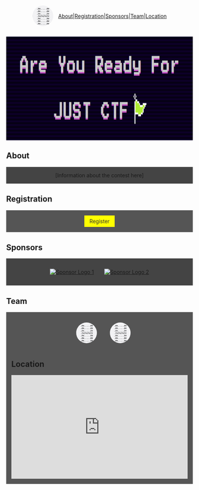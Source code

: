 <link rel="stylesheet" href="https://cdnjs.cloudflare.com/ajax/libs/font-awesome/5.15.1/css/all.min.css" integrity="sha512-+4zCK9k+qNFUR5X+cKL9EIR+ZOhtIloNl9GIKS57V1MyNsYpYcUrUeQc9vNfzsWfV28IaLL3i96P9sdNyeRssA==" crossorigin="anonymous" />
<link href="styles/style.css" rel="stylesheet"/>
<div style="display: flex; align-items: center; justify-content: center;">
  <img src="images/logo.gif" alt="Contest Logo" style="margin-right: 1em; border-radius: 50%; width: 4em; height: 4em;">
  <nav style="display: flex; justify-content: center;">
    <a href="#about">About</a> |
    <a href="#registration">Registration</a> |
    <a href="#sponsors">Sponsors</a> |
    <a href="#team">Team</a> |
    <a href="#location">Location</a>
  </nav>
</div>


<div id="slider" style="width: 100%; height: 20em; overflow: hidden; padding-top: 2em;">
  <img src="images/ready.png" alt="Slider Image 1" style="width: 100%; height: 20em;">
</div>


## About

<div id="about" style="background-color: #444; padding: 1em; display: flex; flex-wrap: wrap; justify-content: center;">
  [Information about the contest here]
</div>

## Registration

<div id="registration" style="background-color: #555; padding: 1em; display: flex; flex-wrap: wrap; justify-content: center;">
  <a href="[URL for registration]" style="background-color: yellow; color: #333; padding: 0.5em 1em; text-decoration: none;">
    Register
  </a>
</div>

## Sponsors

<div id="sponsors" style="background-color: #444; padding: 1em;">
  <div style="display: flex; flex-wrap: wrap; justify-content: center;">
    <a href="#" style="display: flex; align-items: center; margin: 1em;">
      <img src="images/sponsors/logo1.png" alt="Sponsor Logo 1">
    </a>
    <a href="#" style="display: flex; align-items: center; margin: 1em;">
      <img src="images/sponsors/logo2.png" alt="Sponsor Logo 2">
    </a>
    <!-- Add additional sponsor logos as needed -->
  </div>
</div>

## Team

<div id="team" style="background-color: #555; padding: 1em;">
  <div style="display: flex; flex-wrap: wrap; justify-content: center;">
    <div style="display: flex; align-items: center; margin: 1em;">
      <img src="images/logo.gif" alt="Organizer Image 1" style="border-radius: 50%; width: 4em; height: 4em; margin-left: 2em;">
      <div style="margin-left: 0.5em;">
        <a href="#">
          <i class="fab fa-facebook"></i>
        </a>
        <a href="#">
          <i class="fab fa-linkedin"></i>
        </a>
        <a href="#">
          <i class="fab fa-twitter"></i>
        </a>
      </div>
      <img src="images/logo.gif" alt="Organizer Image 1" style="border-radius: 50%; width: 4em; height: 4em; margin-left: 2em;">
      <div style="margin-left: 0.5em;">
        <a href="#">
          <i class="fab fa-facebook"></i>
        </a>
        <a href="#">
          <i class="fab fa-linkedin"></i>
        </a>
        <a href="#">
          <i class="fab fa-twitter"></i>
        </a>
      </div>
    </div>
</div>

## Location
<div id="location" style="display: flex; flex-wrap: wrap; justify-content: center;">
    <iframe src="https://www.google.com/maps/embed?pb=!1m18!1m12!1m3!1d1499.0533759109724!2d35.992137119432456!3d32.49245383802073!2m3!1f0!2f0!3f0!3m2!1i1024!2i768!4f13.1!3m3!1m2!1s0x151b89de9c0344a1%3A0xe043c4900b5e924b!2sJUST%20Gym!5e0!3m2!1sen!2sjo!4v1675435017362!5m2!1sen!2sjo" style="border:0; width: 100%; height: 20em;" allowfullscreen="" loading="lazy" referrerpolicy="no-referrer-when-downgrade"></iframe>
</div>